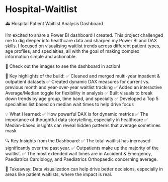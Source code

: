 # Hospital-Waitlist
🚑 Hospital Patient Waitlist Analysis Dashboard


I’m excited to share a Power BI dashboard I created.
This project challenged me to dig deeper into healthcare data and sharpen my Power BI and DAX skills. I focused on visualising waitlist trends across different patient types, age profiles, and specialties, all with the goal of making complex information simple and actionable.

📸 Check out the images to see the dashboard in action!

🔎 Key highlights of the build:
 ✅ Cleaned and merged multi-year inpatient & outpatient datasets
 ✅ Created dynamic DAX measures for current vs. previous month and year-over-year waitlist tracking
 ✅ Added an interactive Average/Median toggle for flexibility in analysis
 ✅ Built visuals to break down trends by age group, time band, and specialty
 ✅ Developed a Top 5 specialties list based on median wait times to help drive focus

💡 What I learned:
✅ How powerful DAX is for dynamic metrics
✅ The importance of thoughtful data storytelling, especially in healthcare
✅ Median-based insights can reveal hidden patterns that average sometimes mask

🔍 Key Insights from the Dashboard:
 ✅ The total waitlist has increased significantly over the past year.
 ✅ Outpatients make up the majority of the waitlist.
 ✅ The most extended wait times are in Accident & Emergency, Paediatrics Cardiology, and Paediatrics Orthopaedic concerning average.

🎯 Takeaway: Data visualization can help drive better decisions, especially in areas like patient waitlists, where the impact is real.
